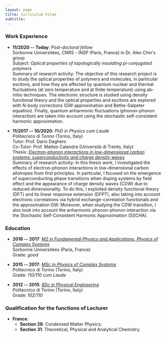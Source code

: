 ```yaml
---
layout: page
title: Curriculum Vitae
subtitle: 
---
```


### Work Experience

* **11/2020 -- Today**: _Post-doctoral fellow_  
Sorbonne Universitées, CNRS - INSP (Paris, France) in Dr. Alex Chin's group  
Subject: _Optical properties of topologically insulating pi-conjugated polymers_  
Summary of research activity: The objective of this research project is to study the optical properties of polymers and molecules, in particular excitons, and how they are affected by quantum nuclear and thermal fluctuations (at zero temperature and at finite temperature) using ab-initio techniques. The electronic structure is studied using density functional theory and the optical properties and excitons are explored with N-body corrections (GW approximation and Bethe-Salpeter equation). Finally, quantum anharmonic fluctuations (phonon-phonon interaction) are taken into account using the stochastic self-consistent harmonic approximation.

* **11/2017 -- 10/2020**: _PhD in Physics cum Laude_  
Politecnico di Torino (Torino, Italy)  
Tutor: Prof. Dario Daghero  
Co-Tutor: Prof. Matteo Calandra (Università di Trento, Italy)  
Thesis: [_Electron-phonon interactions in low-dimensional carbon systems: superconductivity and charge density waves_](https://iris.polito.it/handle/11583/2872341?mode=full.15420)  
Summary of research activity: In this thesis work, I investigated the effects of electron-phonon interactions in low-dimensional carbon allotropes from first principles. In particular, I focused on the emergence of superconducting phase transitions when doping systems by field effect and the appearance of charge density waves (CDW) due to reduced dimensionality. To do this, I exploited density functional theory (DFT) and its linear response extension (DFPT), also taking into account electronic correlations via hybrid exchange-correlation functionals and the approximation GW. Moreover, when studying the CDW transition, I also took into account the anharmonic phonon-phonon interaction via the Stochastic Self-Consistent Harmonic Approximation (SSCHA).

### Education

* **2016 -- 2017**: [_M2 in Fundamental Physics and Applications, Physics of Complex Systems_](https://physics-complex-systems.fr/en/)  
Sorbonne Universitées (Paris, France)  
Grade: _good_

* **2015 -- 2017**: [_MSc in Physics of Complex Systems_](http://www.pcs.polito.it/)  
Politecnico di Torino (Torino, Italy)  
Grade: _110/110 cum Laude_

* **2012 -- 2015**: [_BSc in Physical Engineering_](https://didattica.polito.it/laurea/ingegneria_fisica/en/welcome)  
Politecnico di Torino (Torino, Italy)  
Grade: _102/110_  

### Qualification for the functions of Lecturer
* **France**:
  * **Section 28**: Condensed Matter Physics;
  * **Section 31**: Theoretical, Physical and Analytical Chemistry.
